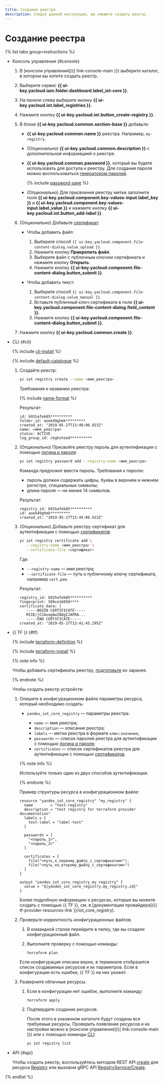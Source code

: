 ```yaml
---
title: Создание реестра
description: Следуя данной инструкции, вы сможете создать реестр.
---
```


# Создание реестра

{% list tabs group=instructions %}

- Консоль управления {#console}

  1. В [консоли управления]({{ link-console-main }}) выберите каталог, в котором вы хотите создать реестр.
  1. Выберите сервис **{{ ui-key.yacloud.iam.folder.dashboard.label_iot-core }}**.
  1. На панели слева выберите иконку **{{ ui-key.yacloud.iot.label_registries }}**.
  1. Нажмите кнопку **{{ ui-key.yacloud.iot.button_create-registry }}**.
  1. В блоке **{{ ui-key.yacloud.common.section-base }}** добавьте:

      * **{{ ui-key.yacloud.common.name }}** реестра. Например, `my-registry`.
      * (Опционально) **{{ ui-key.yacloud.common.description }}** с дополнительной информацией о реестре.
      * **{{ ui-key.yacloud.common.password }}**, который вы будете использовать для доступа к реестру. Для создания пароля можно воспользоваться [генератором паролей](https://passwordsgenerator.net/).

          {% include [password-save](../../../_includes/iot-core/password-save.md) %}

      * (Опционально) Для присвоения реестру метки заполните поля **{{ ui-key.yacloud.component.key-values-input.label_key }}** и **{{ ui-key.yacloud.component.key-values-input.label_value }}** и нажмите кнопку **{{ ui-key.yacloud.iot.button_add-label }}**.

  1. (Опционально) Добавьте [сертификат](../certificates/create-certificates.md):

      * Чтобы добавить файл:

        1. Выберите способ `{{ ui-key.yacloud.component.file-content-dialog.value_upload }}`.
        1. Нажмите кнопку **Прикрепить файл**.
        1. Выберите файл с публичным ключом сертификата и нажмите кнопку **Открыть**.
        1. Нажмите кнопку **{{ ui-key.yacloud.component.file-content-dialog.button_submit }}**.

      * Чтобы добавить текст:

        1. Выберите способ `{{ ui-key.yacloud.component.file-content-dialog.value_manual }}`.
        1. Вставьте публичный ключ сертификата в поле **{{ ui-key.yacloud.component.file-content-dialog.field_content }}**.
        1. Нажмите кнопку **{{ ui-key.yacloud.component.file-content-dialog.button_submit }}**.

  1. Нажмите кнопку **{{ ui-key.yacloud.common.create }}**.

- CLI {#cli}

  {% include [cli-install](../../../_includes/cli-install.md) %}

  {% include [default-catalogue](../../../_includes/default-catalogue.md) %}

  1. Создайте реестр:

      ```bash
      yc iot registry create --name <имя_реестра>
      ```

      Требования к названию реестра:

      {% include [name-format](../../../_includes/name-format.md) %}

      Результат:

      ```text
      id: b91hafek85**********
      folder_id: aoek49ghmk*********
      created_at: "2019-05-27T13:40:06.923Z"
      name: <имя_реестра>
      status: ACTIVE
      log_group_id: ckghotead**********
      ```

  1. (Опционально) Присвойте реестру пароль для аутентификации с помощью [логина и пароля](../../concepts/authorization.md#log-pass):

      ```bash
      yc iot registry password add --registry-name <имя_реестра>
      ```

      Команда предложит ввести пароль. Требования к паролю:

      * пароль должен содержать цифры, буквы в верхнем и нижнем регистре, специальные символы;
      * длина пароля — не менее 14 символов.

      Результат:

      ```text
      registry_id: b91hafek85**********
      id: aoek49ghmk*********
      created_at: "2019-05-27T13:44:06.923Z"
      ```

  1. (Опционально) Добавьте реестру сертификат для аутентификации с помощью [сертификатов](../../concepts/authorization.md#certs):

      ```bash
      yc iot registry certificate add \
         --registry-name <имя_реестра> \
         --certificate-file <сертификат>
      ```

      Где:

      * `--registry-name` — имя реестра;
      * `--certificate-file` — путь к публичному ключу сертификата, например `cert.pem`.

      Результат:

      ```text
      registry_id: b91hafek85**********
      fingerprint: 589ce16050****
      certificate_data: |
         -----BEGIN CERTIFICATE-----
         MIIE/jCCAuagAwIBAgIJAPRA...
         -----END CERTIFICATE-----
      created_at: "2019-05-27T13:41:45.295Z"
      ```

- {{ TF }} {#tf}

  {% include [terraform-definition](../../../_tutorials/_tutorials_includes/terraform-definition.md) %}

  {% include [terraform-install](../../../_includes/terraform-install.md) %}
   
  {% note info %}

  Чтобы добавить сертификаты реестру, [подготовьте](../certificates/create-certificates.md) их заранее.

  {% endnote %}

  Чтобы создать реестр устройств: 
     
  1. Опишите в конфигурационном файле параметры ресурса, который необходимо создать:

     * `yandex_iot_core_registry` — параметры реестра:

        * `name` — имя реестра;
        * `description` — описание реестра;
        * `labels` — метки реестра в формате `ключ:значение`;
        * `passwords` — список паролей реестра для аутентификации с помощью [логина и пароля](../../concepts/authorization.md#log-pass);
        * `certificates` — список сертификатов реестра для аутентификации с помощью [сертификатов](../../concepts/authorization.md#certs).

      {% note info %}

      Используйте только один из двух способов аутентификации.

      {% endnote %}

      Пример структуры ресурса в конфигурационном файле:

      ```
      resource "yandex_iot_core_registry" "my_registry" {
        name        = "test-registry"
        description = "test registry for terraform provider documentation"
        labels = {
          test-label = "label-test"
        }

        passwords = [
          "<пароль_1>",
          "<пароль_2>"
        ]

        certificates = [
          file("<путь_к_первому_файлу_с_сертификатом>"),
          file("<путь_ко_второму_файлу_с_сертификатом>")
        ]
      }

      output "yandex_iot_core_registry_my_registry" {
        value = "${yandex_iot_core_registry.my_registry.id}"
      }
      ```

      Более подробную информацию о ресурсах, которые вы можете создать с помощью {{ TF }}, см. в [документации провайдера]({{ tf-provider-resources-link }}/iot_core_registry).
      
  1. Проверьте корректность конфигурационных файлов.
      1. В командной строке перейдите в папку, где вы создали конфигурационный файл.
      1. Выполните проверку с помощью команды:

          ```
          terraform plan
          ```

      Если конфигурация описана верно, в терминале отобразится список создаваемых ресурсов и их параметров. Если в конфигурации есть ошибки, {{ TF }} на них укажет. 
         
  1. Разверните облачные ресурсы.

      1. Если в конфигурации нет ошибок, выполните команду:
   
          ```
          terraform apply
          ```

      1. Подтвердите создание ресурсов.
      
          После этого в указанном каталоге будут созданы все требуемые ресурсы. Проверить появление ресурсов и их настройки можно в [консоли управления]({{ link-console-main }}) или с помощью команды [CLI](../../../cli/quickstart.md):

          ```bash
          yc iot registry list
          ```

- API {#api}

  Чтобы создать реестр, воспользуйтесь методом REST API [create](../../api-ref/Registry/create.md) для ресурса [Registry](../../api-ref/Registry/index.md) или вызовом gRPC API [RegistryService/Create](../../api-ref/grpc/Registry/create.md).

{% endlist %}